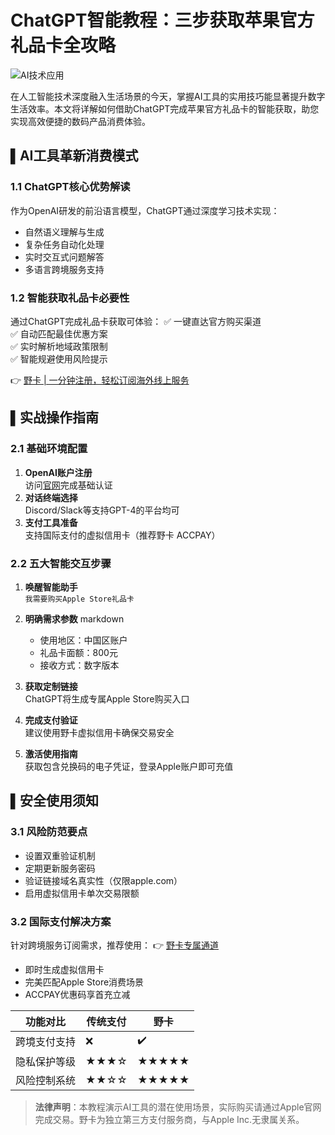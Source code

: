 # ChatGPT智能教程：三步获取苹果官方礼品卡全攻略

![AI技术应用](https://via.placeholder.com/800x400)

在人工智能技术深度融入生活场景的今天，掌握AI工具的实用技巧能显著提升数字生活效率。本文将详解如何借助ChatGPT完成苹果官方礼品卡的智能获取，助您实现高效便捷的数码产品消费体验。

## ▌AI工具革新消费模式

### 1.1 ChatGPT核心优势解读
作为OpenAI研发的前沿语言模型，ChatGPT通过深度学习技术实现：
- 自然语义理解与生成
- 复杂任务自动化处理
- 实时交互式问题解答
- 多语言跨境服务支持

### 1.2 智能获取礼品卡必要性
通过ChatGPT完成礼品卡获取可体验：
✅ 一键直达官方购买渠道  
✅ 自动匹配最佳优惠方案  
✅ 实时解析地域政策限制  
✅ 智能规避使用风险提示

👉 [野卡 | 一分钟注册，轻松订阅海外线上服务](https://bbtdd.com/yeka)

## ▌实战操作指南

### 2.1 基础环境配置
1. **OpenAI账户注册**  
   访问[官网](https://openai.com)完成基础认证
2. **对话终端选择**  
   Discord/Slack等支持GPT-4的平台均可
3. **支付工具准备**  
   支持国际支付的虚拟信用卡（推荐野卡 ACCPAY）

### 2.2 五大智能交互步骤
1. **唤醒智能助手**  
   `我需要购买Apple Store礼品卡`
2. **明确需求参数**
   markdown
   - 使用地区：中国区账户
   - 礼品卡面额：800元
   - 接收方式：数字版本
   
3. **获取定制链接**  
   ChatGPT将生成专属Apple Store购买入口
4. **完成支付验证**  
   建议使用野卡虚拟信用卡确保交易安全
5. **激活使用指南**  
   获取包含兑换码的电子凭证，登录Apple账户即可充值

## ▌安全使用须知

### 3.1 风险防范要点
- 设置双重验证机制
- 定期更新服务密码
- 验证链接域名真实性（仅限apple.com）
- 启用虚拟信用卡单次交易限额

### 3.2 国际支付解决方案
针对跨境服务订阅需求，推荐使用：
👉 [野卡专属通道](https://bbtdd.com/yeka)
- 即时生成虚拟信用卡
- 完美匹配Apple Store消费场景
- ACCPAY优惠码享首充立减

| 功能对比       | 传统支付 | 野卡 |
|--------------|--------|----------|
| 跨境支付支持   | ❌      | ✔️       |
| 隐私保护等级   | ★★★☆   | ★★★★★    |
| 风险控制系统   | ★★☆☆   | ★★★★★    |

> **法律声明**：本教程演示AI工具的潜在使用场景，实际购买请通过Apple官网完成交易。野卡为独立第三方支付服务商，与Apple Inc.无隶属关系。